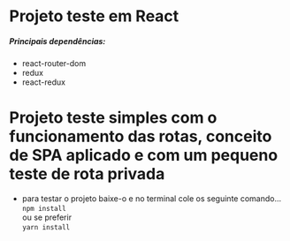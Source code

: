 # Projeto teste em React

##### Principais dependências:

- react-router-dom
- redux
- react-redux

# Projeto teste simples com o funcionamento das rotas, conceito de SPA aplicado e com um pequeno teste de rota privada

- para testar o projeto baixe-o e no terminal cole os seguinte comando...
  <br />`npm install`<br /> ou se preferir<br />  `yarn install`
